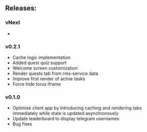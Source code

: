 ## Releases:

### vNext

-

### v0.2.1

- Cache logic implementation
- Added quest quiz support
- Welcome screen customization
- Render quests tab from rms-service data
- Improve first render of active tasks
- Force hide torus iframe

### v0.1.0
- Optimise client app by introducing caching and rendering tabs immediately while state is updated asynchronously
- Update leaderboard to display telegram usernames 
- Bug fixes
